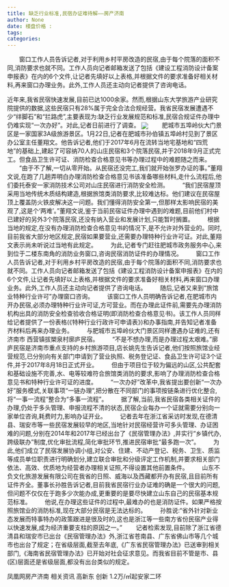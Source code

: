 ```yaml
---
title: 缺乏行业标准,民宿办证难待解——房产济南
author: None
date: 楼盘价格 : 
tags: 
categories: 
---
```

　　窗口工作人员告诉记者,对于利用乡村平房改造的民宿,由于每个院落的面积不同,消防要求也就不同。工作人员向记者邮箱发送了包括《建设工程消防设计备案申报表》在内的6个文件,让记者先填好以上表格,并根据文件的要求准备好相关材料,再来窗口办理业务。此外,工作人员还主动向记者提供了咨询电话。
<!-- more -->
近年来,我省民宿快速发展,目前已达1000余家。然而,根据山东大学旅游产业研究院提供的数据,这些民宿只有28%属于完全合法合规经营。我省民宿发展遭遇不少“绊脚石”和“拦路虎”,主要表现为:缺乏行业发展规范和标准,民宿合规证件办理中仍难实现“一次办好”。对此,记者日前进行了调查。
<img align="center" border="0" src="//s2.ifengimg.com/2019/02/20/b93ffd6d8bb10adcd3bc2d6f8abf8f35.jpg" />
　　肥城市五埠岭伙大门景区是一家国家3A级旅游景区。1月22日,记者在肥城市孙伯镇五埠岭村见到了景区办公室主任董翔文。他告诉记者,他们于2017年6月在流转当地宅基地和“四荒地”的基础上,建起了可容纳70人的山庄民宿和3个院落民宿,并于2018年9月正式完工。但食品卫生许可证、消防检查合格意见书等办理过程中的难题随之而来。
　　“由于不了解,一切从零开始。从民宿还没完工,我们就开始张罗办证的事。”董翔文说,在跑了几趟弄明白办理消防检查合格意见书该准备哪些材料,走什么流程后,他们委托泰安一家消防技术公司对山庄民宿进行消防安全检测。
　　“我们民宿屋顶采用当地传统木质结构建造,根据旅馆类消防要求,比较难达标。他们建议在民宿屋顶上覆盖防火铁皮解决这一问题。我们懂得消防安全第一,但那样太影响民宿的美观了,这是个‘两难’。”董翔文说,鉴于当前民宿证件办理中遇到的难题,目前他们村中已建好的另外3个院落民宿,还没有纳入营业和发展计划,只能暂时搁置。
　　根据当地的规定,在没有办理消防检查合格意见书的情况下,是不允许对外营业的。同时,目前我省大部分地区规定,民宿如果要营业,还需要办理特种行业许可证。对此,董翔文表示尚未听说过当地有此规定。
　　为此,记者专门赶往肥城市政务服务中心,来到位于二楼东南角的消防业务窗口,咨询民宿消防证件的办理情况。
　　窗口工作人员告诉记者,对于利用乡村平房改造的民宿,由于每个院落的面积不同,消防要求也就不同。工作人员向记者邮箱发送了包括《建设工程消防设计备案申报表》在内的6个文件,让记者先填好以上表格,并根据文件的要求准备好相关材料,再来窗口办理业务。此外,工作人员还主动向记者提供了咨询电话。
　　随后,记者又来到“旅馆业特种行业许可”办理窗口咨询。
　　该窗口工作人员明确告诉记者,在肥城市内开办民宿,必须办理特种行业许可证,方可营业。而在办理此证件前,需要先办理消防机构出具的消防安全检查验收合格证明(即消防检查合格意见书)。该工作人员同样给记者提供了一份表格(《特种行业行政许可申请表》)和办事指南,并告知记者准备齐材料后再来办理业务。
　　与肥城市五埠岭伙大门景区同样遭遇办证难的,还有济南市
西营镇拔槊泉村廓庐民宿。
　　“不是不想办理,而是办理过程太艰难。”廓庐民宿是济南市重点支持的乡村旅游项目,店长姚先生告诉记者,他们按照旅馆业经营规范,已分别向有关部门申请到了营业执照、税务登记证、食品卫生许可证3个证件,并于2017年8月18日正式开业。
　　但由于项目位于较为偏远的山区,公共配套和基础设施不完善,水、电等较难符合旅馆类消防的要求,影响了办理消防检查合格意见书和特种行业许可证的进度。
　　“一次办好”改革中,我省提出要创新“一次办好”服务模式,关联事项“一链办理”,把分散在不同部门的事项按链条进行优化整合,将“一事一流程”整合为“多事一流程”。
　　据了解,当前,我省民宿各类相关证件的办理,仍处于多头管理、申报流程不清的状态,民宿企业每办一个证就需要分别向一家单位咨询,耗费时力,影响办证开业。
　　记者去年在浙江省采访时发现,在德清县、瑞安市等一些民宿发展较早的地区,当地针对民宿经营许可多头管理、办证困难的问题,分别在2014年和2017年已经出台了《民宿管理办法》,并实行“乡镇代办,跨级联办”制度,优化审批流程,简化审批环节,推进民宿审批“最多跑一次”。
　　为此,他们成立了民宿发展协调小组,对公安、住建、不动产登记、税务、卫生、质监等成员单位职责进行明确划分,建立联合审批和分级评定工作机制,并要求相关部门依法、高效、优质地为经营者办理相关证照,不得设置其他前置条件。
　　山东不负文化旅游发展有限公司在我省的日照、威海以及西藏都开办有民宿,且目前所有证件齐全。董事长孙胜告诉记者,目前我省民宿行业办证难的确是一个很大的问题,但问题不仅仅在于跑多少次能办成,更重要的是要尽快建立山东自己的民宿基本规范标准。
　　他说,在办理这些证件的过程中,最难办的也是消防证件。如果严格按照旅馆业的消防标准,现在大部分民宿是无法达标的。
　　孙胜说:“省外针对新业态发展而特事特办的政策跟进是很及时的,这也是浙江等一些南方省份民宿产业得以快速发展,成为经济重要支柱的原因之一。”
　　记者检索发现,目前除了浙江省德清县和瑞安市已出台《民宿管理办法》外,浙江省苍南县、广东省佛山市等几个城市也出台了规定；在省级层面,截至去年底,《广东省民宿管理办法》已送审到相关部门,《海南省民宿管理办法》已开始对社会征求意见。而我省目前不管是市、县(区)层面还是省级层面,都没有出台类似的规定。
                        
                        
                        
                        
                                        
                    
                    
                
                    
                    
                    
                
                    
                
凤凰网房产济南
相关资讯
高新东 创新
1.2万/㎡起安家二环
	                        
	                    
	                        
	                    
